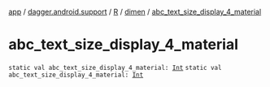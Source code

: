 [app](../../../index.md) / [dagger.android.support](../../index.md) / [R](../index.md) / [dimen](index.md) / [abc_text_size_display_4_material](./abc_text_size_display_4_material.md)

# abc_text_size_display_4_material

`static val abc_text_size_display_4_material: `[`Int`](https://kotlinlang.org/api/latest/jvm/stdlib/kotlin/-int/index.html)
`static val abc_text_size_display_4_material: `[`Int`](https://kotlinlang.org/api/latest/jvm/stdlib/kotlin/-int/index.html)